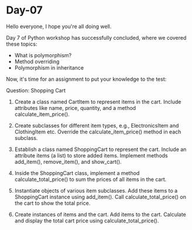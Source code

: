 # Day-07

Hello everyone, I hope you're all doing well.

Day 7 of Python workshop has successfully concluded, where we covered these topics:

- What is polymorphism?
- Method overriding
- Polymorphism in inheritance

Now, it's time for an assignment to put your knowledge to the test:

Question: Shopping Cart
1. Create a class named CartItem to represent items in the cart. Include attributes like name, price, quantity, and a method calculate_item_price().

2. Create subclasses for different item types, e.g., ElectronicsItem and ClothingItem etc. Override the calculate_item_price() method in each subclass.

3. Establish a class named ShoppingCart to represent the cart. Include an attribute items (a list) to store added items. Implement methods add_item(), remove_item(), and show_cart().

4. Inside the ShoppingCart class, implement a method calculate_total_price() to sum the prices of all items in the cart.

5. Instantiate objects of various item subclasses. Add these items to a ShoppingCart instance using add_item(). Call calculate_total_price() on the cart to show the total price.

6. Create instances of items and the cart. Add items to the cart. Calculate and display the total cart price using calculate_total_price().

